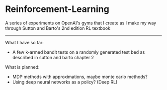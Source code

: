 # Reinforcement-Learning

A series of experiments on OpenAI's gyms that I create as I make my way through Sutton and Barto's 2nd edition RL textbook

-----

What I have so far:

- A few k-armed bandit tests on a randomly generated test bed as described in sutton and barto chapter 2


What is planned:

- MDP methods with approximations, maybe monte carlo methods?
- Using deep neural networks as a policy? (Deep RL)

